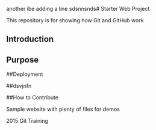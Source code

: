 another ibe 
adding a line 
sdsnnsnds# Starter Web Project

This repository is for showing how Git and GitHub work

## Introduction

## Purpose

##Deployment

##dsvjnfn

##How to Contribute

Sample website with plenty of files for demos

2015 Git Training 